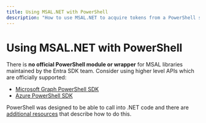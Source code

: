```yaml
---
title: Using MSAL.NET with PowerShell
description: "How to use MSAL.NET to acquire tokens from a PowerShell script."
---
```


# Using MSAL.NET with PowerShell

There is **no official PowerShell module or wrapper** for MSAL libraries maintained by the Entra SDK team. Consider using higher level APIs which are officially supported:

- [Microsoft Graph PowerShell SDK](/powershell/microsoftgraph/installation)
- [Azure PowerShell SDK](/powershell/azure/new-azureps-module-az)

PowerShell was designed to be able to call into .NET code and there are [additional resources](https://stackoverflow.com/questions/3079346/how-to-reference-net-assemblies-using-powershell) that describe how to do this.
